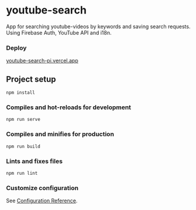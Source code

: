 # youtube-search

App for searching youtube-videos by keywords and saving search requests.\
Using Firebase Auth, YouTube API and i18n.

### Deploy

[youtube-search-pi.vercel.app](https://youtube-search-pi.vercel.app/)

## Project setup
```
npm install
```

### Compiles and hot-reloads for development
```
npm run serve
```

### Compiles and minifies for production
```
npm run build
```

### Lints and fixes files
```
npm run lint
```

### Customize configuration
See [Configuration Reference](https://cli.vuejs.org/config/).
